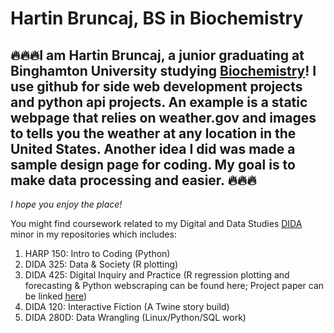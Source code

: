 # Hartin Bruncaj, BS in Biochemistry

## 🔥🔥🔥I am Hartin Bruncaj, a junior graduating at Binghamton University studying [Biochemistry](https://www.binghamton.edu/biochemistry-and-chemical-biology/undergraduate/index.html)! I use github for side web development projects and python api projects. An example is a static webpage that relies on weather.gov and images to tells you the weather at any location in the United States. Another idea I did was made a sample design page for coding. My goal is to make data processing and easier. 🔥🔥🔥
*I hope you enjoy the place!*

You might find coursework related to my Digital and Data Studies [DIDA](https://www.binghamton.edu/harpur/degrees/digital-data/index.html) minor in my repositories which includes:

1. HARP 150: Intro to Coding (Python)
2. DIDA 325: Data & Society (R plotting)
3. DIDA 425: Digital Inquiry and Practice (R regression plotting and forecasting & Python webscraping can be found here; Project paper can be linked [here](https://www.linkedin.com/in/hartin-bruncaj-011740287/overlay/projects/978451301/multiple-media-viewer/?profileId=ACoAAEWyyA0BS4PyeViyGLqAkqFFgUsC0dqCbTY&treasuryMediaId=1715807763394))
4. DIDA 120: Interactive Fiction (A Twine story build)
5. DIDA 280D: Data Wrangling (Linux/Python/SQL work)


<!--
**Professor64/Professor64** is a ✨ _special_ ✨ repository because its `README.md` (this file) appears on your GitHub profile.

Here are some ideas to get you started:

- 🔭 I’m currently working on ...
- 🌱 I’m currently learning ...
- 👯 I’m looking to collaborate on ...
- 🤔 I’m looking for help with ...
- 💬 Ask me about ...
- 📫 How to reach me: ...
- 😄 Pronouns: ...
- ⚡ Fun fact: ...
-->
